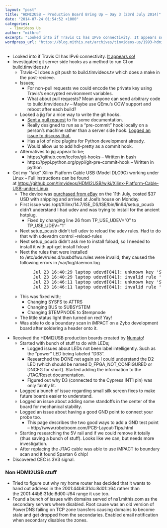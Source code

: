 ```yaml
---
layout: "post"
title: "HDMI2USB – Production Board Bring Up – Day 3 (23rd July 2014)"
date: "2014-07-24 01:54:52 +1000"
categories:
  - Timvideos Us
author: "mithro"
excerpt: "Looked into if Travis CI has IPv6 connectivity. It appears so! Investigated git server side hooks as a method to run CI on build.timvideos.tv Travis-CI does a git push to..."
wordpress_url: "https://blog.mithis.net/archives/timvideos-us/1993-hdmi2usb-production-board-bring-up-day-3-23rd-july-2014"
---
```


<div class="entry-content">
<ul>
<li>Looked into if Travis CI has IPv6 connectivity. <a href="https://travis-ci.org/mithro/temp/builds/30607921">It appears so!</a></li>
<li>Investigated git server side hooks as a method to run CI on build.timvideos.tv
<ul>
<li>Travis-CI does a git push to build.timvideos.tv which does a make in the post-recieve.</li>
<li>Issues;
<ul>
<li>For non-pull requests we could encode the private key using Travis’s encrypted environment variables.</li>
<li>What about pull requests? Mean anyone can send arbitrary code to build.timvideos.tv – Maybe use QEmu’s COW support and reboot after each build?</li>
</ul>
</li>
<li>Looked a jig for a nice way to write the git hooks.
<ul>
<li><a href="https://github.com/robmadole/jig/pull/8">Sent a pull request</a> to fix some documentation.</li>
<li>Really designed to run as a “pre-commit” hook locally on a person’s machine rather than a server side hook. <a href="https://github.com/robmadole/jig/issues/9">Logged an issue to discuss that.</a></li>
<li>Has a lot of nice plugins for Python development already.</li>
<li>Would allow us to add hdl-pretty as a commit hook.</li>
</ul>
</li>
<li>Alternatives to jig appear to be;
<ul>
<li>https://github.com/icefox/git-hooks – Written in bash</li>
<li>https://pypi.python.org/pypi/git-pre-commit-hook – Written in python</li>
</ul>
</li>
</ul>
</li>
<li>Got my “fake” Xilinx Platform Cable USB (Model DLC9G) working under Linux – Full instructions can be found at <a href="https://github.com/timvideos/HDMI2USB/wiki/Xilinx-Platform-Cable-USB-under-Linux">https://github.com/timvideos/HDMI2USB/wiki/Xilinx-Platform-Cable-USB-under-Linux</a>
<ul>
<li>The device was <a href="http://www.ebay.com.au/itm/Xilinx-Platform-USB-Download-Cable-Jtag-Programmer-for-FPGA-CPLD-C-Mod-XC2C64A/390809652326">purchased from eBay</a> on the 11th July, costed $37 USD with shipping and arrived at Joel’s house on Monday.</li>
<li>First issue was /opt/Xilinx/14.7/ISE_DS/ISE/bin/lin64/setup_pcusb didn’t understand I had udev and was trying to install for the ancient hotplug.
<ul>
<li>Fixed by changing line 26 from TP_USE_UDEV=”0″ to TP_USE_UDEV=”1″</li>
</ul>
</li>
<li>Next setup_pcusb didn’t tell udev to reload the udev rules. Had to do that with udevadm control –reload-rules</li>
<li>Next setup_pcusb didn’t ask me to install fxload, so I needed to install it with apt-get install fxload</li>
<li>Next the rules that were installed to /etc/udev/rules.d/xusbdfwu.rules were invalid; they caused the following errors in /var/log/daemon.log</li>
</ul>
</li>
</ul>
<pre style="padding-left: 90px;">Jul 23 16:40:29 laptop udevd[841]: unknown key 'SYSFS{idVendor}' in /etc/udev/rules.d/xusbdfwu.rules:2
Jul 23 16:40:29 laptop udevd[841]: invalid rule '/etc/udev/rules.d/xusbdfwu.rules:2'
Jul 23 16:46:11 laptop udevd[841]: unknown key 'SYSFS{idVendor}' in /etc/udev/rules.d/xusbdfwu.rules:3
Jul 23 16:46:11 laptop udevd[841]: invalid rule '/etc/udev/rules.d/xusbdfwu.rules:3'</pre>
<ul>
<ul>
<li>This was fixed with;
<ul>
<li>Changing SYSFS to ATTRS</li>
<li>Changing BUS to SUBSYSTEM</li>
<li>Changing $TEMPNODE to $tempnode</li>
</ul>
</li>
<li>The little status light then turned on red! Yay!</li>
<li>Was able to do a boundary scan in iMPACT on a Zybo development board after soldering a header onto it.</li>
</ul>
</ul>
<ul>
<li>Received the HDMI2USB production boards created by <a href="http://numato.com/">Numato</a>!
<ul>
<li>Started with bunch of stuff to do with LEDs;
<ul>
<li>Logged issues about LEDs not been label intelligently. Such as the “power” LED being labeled “D33”.</li>
<li>Researched the DONE net again so I could understand the D2 LED (which should be named D_FPGA_NOT_CONFIGURED or DNCFG for short). Started adding the information to the JTAG/Reset documentation.</li>
<li>Figured out why D3 (connected to the Cypress INT1 pin) was only faintly lit.</li>
</ul>
</li>
<li>Logged a bunch of issue regarding small silk screen fixes to make future boards easier to understand.</li>
<li>Logged an issue about adding some standoffs in the center of the board for mechanical stability.</li>
<li>Logged an issue about having a good GND point to connect your probe too.
<ul>
<li>This page describes the two good ways to add a GND test point – http://www.robotroom.com/PCB-Layout-Tips.html</li>
</ul>
</li>
<li>Starting researching the 5V rail and if we could remove it totally (thus saving a bunch of stuff). Looks like we can, but needs more investigation.</li>
<li>After replacing the JTAG cable was able to use iMPACT to boundary scan and it found Spartan 6 chip!</li>
</ul>
</li>
<li>Discovered CEC is 3V3 signal.</li>
</ul>
<h3>Non HDMI2USB stuff</h3>
<ul>
<li>Tried to figure out why my home router has decided that it wants to hand out address in the 2001:44b8:31dc:8d01::/64 rather than the 2001:44b8:31dc:8d00::/64 range it use too.</li>
<li>Found a bunch of issues with domains served of ns1.mithis.com as the secondary servers where disabled. Root cause was an old version of PowerDNS failing on TCP zone transfers causing domains to become stale and get dropped from the secondaries. Enabled email notification when secondary disables the zones.</li>
</ul>
<p> </p>
</div>